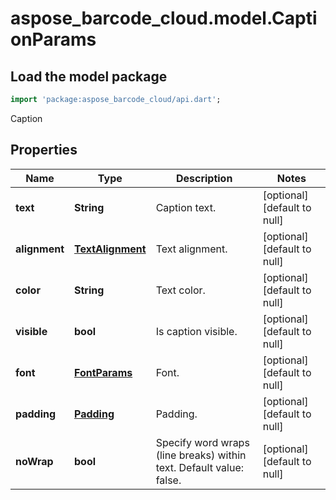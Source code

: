 # aspose_barcode_cloud.model.CaptionParams

## Load the model package

```dart
import 'package:aspose_barcode_cloud/api.dart';
```
Caption

## Properties

Name | Type | Description | Notes
---- | ---- | ----------- | -----
**text** | **String** | Caption text. | [optional] [default to null]
**alignment** | [**TextAlignment**](TextAlignment.md) | Text alignment. | [optional] [default to null]
**color** | **String** | Text color. | [optional] [default to null]
**visible** | **bool** | Is caption visible. | [optional] [default to null]
**font** | [**FontParams**](FontParams.md) | Font. | [optional] [default to null]
**padding** | [**Padding**](Padding.md) | Padding. | [optional] [default to null]
**noWrap** | **bool** | Specify word wraps (line breaks) within text. Default value: false. | [optional] [default to null]

